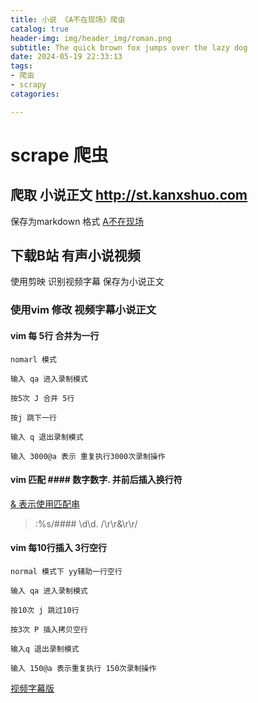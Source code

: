 ```yaml
---
title: 小说 《A不在现场》爬虫
catalog: true
header-img: img/header_img/roman.png
subtitle: The quick brown fox jumps over the lazy dog
date: 2024-05-19 22:33:13
tags:
- 爬虫
- scrapy
catagories:

---
```


# scrape 爬虫

## 爬取 小说正文 http://st.kanxshuo.com

保存为markdown 格式 [A不在现场](kanxshuo-他不在现场-苏格拉夫顿-27846.txt)


## 下载B站 有声小说视频

使用剪映 识别视频字幕 保存为小说正文

### 使用vim 修改 视频字幕小说正文

#### vim 每 5行 合并为一行

```
nomarl 模式

输入 qa 进入录制模式

按5次 J 合并 5行

按j 跳下一行 

输入 q 退出录制模式

输入 3000@a 表示 重复执行3000次录制操作
```

#### vim 匹配 #### 数字数字. 并前后插入换行符

[& 表示使用匹配串](https://zhuanlan.zhihu.com/p/346058975)

> :%s/#### \d\d. /\r\r&\r\r\/
>

#### vim 每10行插入 3行空行

```
normal 模式下 yy辅助一行空行

输入 qa 进入录制模式

按10次 j 跳过10行

按3次 P 插入拷贝空行

输入q 退出录制模式

输入 150@a 表示重复执行 150次录制操作
```

[视频字幕版](《不在现场》11章到最后一章.txt)